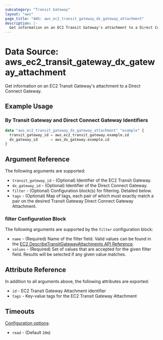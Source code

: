 ```yaml
---
subcategory: "Transit Gateway"
layout: "aws"
page_title: "AWS: aws_ec2_transit_gateway_dx_gateway_attachment"
description: |-
  Get information on an EC2 Transit Gateway's attachment to a Direct Connect Gateway
---
```


# Data Source: aws_ec2_transit_gateway_dx_gateway_attachment

Get information on an EC2 Transit Gateway's attachment to a Direct Connect Gateway.

## Example Usage

### By Transit Gateway and Direct Connect Gateway Identifiers

```terraform
data "aws_ec2_transit_gateway_dx_gateway_attachment" "example" {
  transit_gateway_id = aws_ec2_transit_gateway.example.id
  dx_gateway_id      = aws_dx_gateway.example.id
}
```

## Argument Reference

The following arguments are supported:

* `transit_gateway_id` - (Optional) Identifier of the EC2 Transit Gateway.
* `dx_gateway_id` - (Optional) Identifier of the Direct Connect Gateway.
* `filter` - (Optional) Configuration block(s) for filtering. Detailed below.
* `tags` - (Optional) Map of tags, each pair of which must exactly match a pair on the desired Transit Gateway Direct Connect Gateway Attachment.

### filter Configuration Block

The following arguments are supported by the `filter` configuration block:

* `name` - (Required) Name of the filter field. Valid values can be found in the [EC2 DescribeTransitGatewayAttachments API Reference](https://docs.aws.amazon.com/AWSEC2/latest/APIReference/API_DescribeTransitGatewayAttachments.html).
* `values` - (Required) Set of values that are accepted for the given filter field. Results will be selected if any given value matches.

## Attribute Reference

In addition to all arguments above, the following attributes are exported:

* `id` - EC2 Transit Gateway Attachment identifier
* `tags` - Key-value tags for the EC2 Transit Gateway Attachment

## Timeouts

[Configuration options](https://developer.hashicorp.com/terraform/language/resources/syntax#operation-timeouts):

- `read` - (Default `20m`)

<!-- cache-key: cdktf-0.17.0-pre.15 input-24342787a3ce635e686cc7f106a91787a880dd41a77e294e579c6c74e8174823 -->
